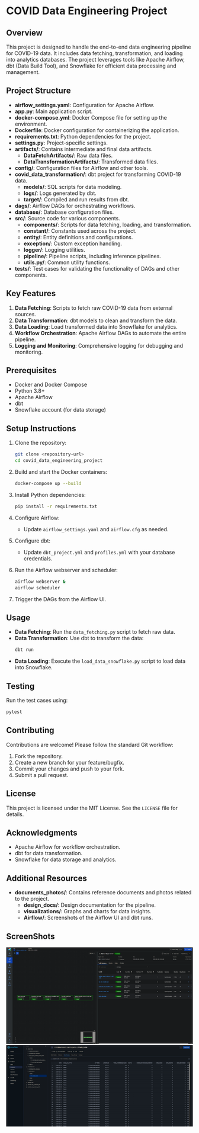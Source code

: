 # COVID Data Engineering Project

## Overview
This project is designed to handle the end-to-end data engineering pipeline for COVID-19 data. It includes data fetching, transformation, and loading into analytics databases. The project leverages tools like Apache Airflow, dbt (Data Build Tool), and Snowflake for efficient data processing and management.

## Project Structure

- **airflow_settings.yaml**: Configuration for Apache Airflow.
- **app.py**: Main application script.
- **docker-compose.yml**: Docker Compose file for setting up the environment.
- **Dockerfile**: Docker configuration for containerizing the application.
- **requirements.txt**: Python dependencies for the project.
- **settings.py**: Project-specific settings.
- **artifacts/**: Contains intermediate and final data artifacts.
  - **DataFetchArtifacts/**: Raw data files.
  - **DataTransformationArtifacts/**: Transformed data files.
- **config/**: Configuration files for Airflow and other tools.
- **covid_data_transformation/**: dbt project for transforming COVID-19 data.
  - **models/**: SQL scripts for data modeling.
  - **logs/**: Logs generated by dbt.
  - **target/**: Compiled and run results from dbt.
- **dags/**: Airflow DAGs for orchestrating workflows.
- **database/**: Database configuration files.
- **src/**: Source code for various components.
  - **components/**: Scripts for data fetching, loading, and transformation.
  - **constant/**: Constants used across the project.
  - **entity/**: Entity definitions and configurations.
  - **exception/**: Custom exception handling.
  - **logger/**: Logging utilities.
  - **pipeline/**: Pipeline scripts, including inference pipelines.
  - **utils.py/**: Common utility functions.
- **tests/**: Test cases for validating the functionality of DAGs and other components.

## Key Features

1. **Data Fetching**: Scripts to fetch raw COVID-19 data from external sources.
2. **Data Transformation**: dbt models to clean and transform the data.
3. **Data Loading**: Load transformed data into Snowflake for analytics.
4. **Workflow Orchestration**: Apache Airflow DAGs to automate the entire pipeline.
5. **Logging and Monitoring**: Comprehensive logging for debugging and monitoring.

## Prerequisites

- Docker and Docker Compose
- Python 3.8+
- Apache Airflow
- dbt
- Snowflake account (for data storage)

## Setup Instructions

1. Clone the repository:
   ```bash
   git clone <repository-url>
   cd covid_data_engineering_project
   ```

2. Build and start the Docker containers:
   ```bash
   docker-compose up --build
   ```

3. Install Python dependencies:
   ```bash
   pip install -r requirements.txt
   ```

4. Configure Airflow:
   - Update `airflow_settings.yaml` and `airflow.cfg` as needed.

5. Configure dbt:
   - Update `dbt_project.yml` and `profiles.yml` with your database credentials.

6. Run the Airflow webserver and scheduler:
   ```bash
   airflow webserver &
   airflow scheduler
   ```

7. Trigger the DAGs from the Airflow UI.

## Usage

- **Data Fetching**: Run the `data_fetching.py` script to fetch raw data.
- **Data Transformation**: Use dbt to transform the data:
  ```bash
  dbt run
  ```
- **Data Loading**: Execute the `load_data_snowflake.py` script to load data into Snowflake.

## Testing

Run the test cases using:
```bash
pytest
```

## Contributing

Contributions are welcome! Please follow the standard Git workflow:
1. Fork the repository.
2. Create a new branch for your feature/bugfix.
3. Commit your changes and push to your fork.
4. Submit a pull request.

## License

This project is licensed under the MIT License. See the `LICENSE` file for details.

## Acknowledgments

- Apache Airflow for workflow orchestration.
- dbt for data transformation.
- Snowflake for data storage and analytics.

## Additional Resources

- **documents_photos/**: Contains reference documents and photos related to the project.
    - **design_docs/**: Design documentation for the pipeline.
    - **visualizations/**: Graphs and charts for data insights.
    - **Airflow/**: Screenshots of the Airflow UI and dbt runs.

## ScreenShots

![Airflow](documents_photos\Airflow.png)
![Snowflake Database](documents_photos\Snowflake_Database.png)
